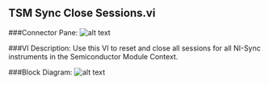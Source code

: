 ## **TSM Sync Close Sessions.vi**
###Connector Pane:
![alt text](/images/Instrument%20Control/Sync/TSM%20Sync%20Close%20Sessions.vic.png "TSM Sync Close Sessions.vi connector pane")

###VI Description:
Use this VI to reset and close all sessions for all NI-Sync instruments in the Semiconductor Module Context.

###Block Diagram:
![alt text](/images/Instrument%20Control/Sync/TSM%20Sync%20Close%20Sessions.vid.png "TSM Sync Close Sessions.vi block diagram")
